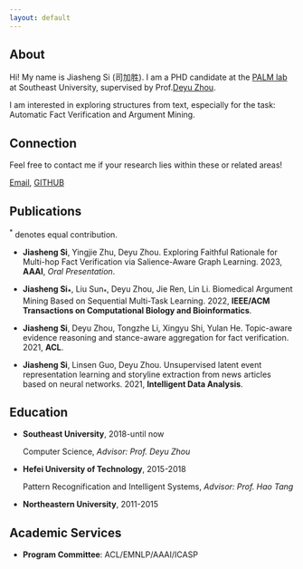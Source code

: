 ```yaml
---
layout: default
---
```



## About
Hi! My name is Jiasheng Si (司加胜). I am a PHD candidate at the [PALM lab](http://palm.seu.edu.cn/) at Southeast University, supervised by Prof.[Deyu Zhou](http://palm.seu.edu.cn/zhoudeyu/Home.html).

I am interested in exploring structures from text, especially for the task: Automatic Fact Verification and Argument Mining.


## Connection
Feel free to contact me if your research lies within these or related areas!

[Email](mailto:jasensi@163.com), [GITHUB](https://github.com/jasenchn)


## Publications

<sup>*</sup> denotes equal contribution.

- **Jiasheng Si**, Yingjie Zhu, Deyu Zhou. Exploring Faithful Rationale for Multi-hop Fact Verification via Salience-Aware Graph Learning. 2023, **AAAI**, *Oral Presentation*.
  
 
- **Jiasheng Si<sub>*</sub>**, Liu Sun<sub>*</sub>, Deyu Zhou, Jie Ren, Lin Li. Biomedical Argument Mining Based on Sequential Multi-Task Learning. 2022, **IEEE/ACM Transactions on Computational Biology and Bioinformatics**.
  

- **Jiasheng Si**, Deyu Zhou, Tongzhe Li, Xingyu Shi, Yulan He. Topic-aware evidence reasoning and stance-aware aggregation for fact verification. 2021, **ACL**. 
  

- **Jiasheng Si**, Linsen Guo, Deyu Zhou. Unsupervised latent event representation learning and storyline extraction from news articles based on neural networks. 2021, **Intelligent Data Analysis**.
  
  
  
## Education
  
- **Southeast University**, 2018-until now
  
  Computer Science, *Advisor: Prof. Deyu Zhou*
  
- **Hefei University of Technology**, 2015-2018
    
  Pattern Recognification and Intelligent Systems, *Advisor: Prof. Hao Tang*
  
- **Northeastern University**, 2011-2015
    


## Academic Services
- **Program Committee**: ACL/EMNLP/AAAI/ICASP


